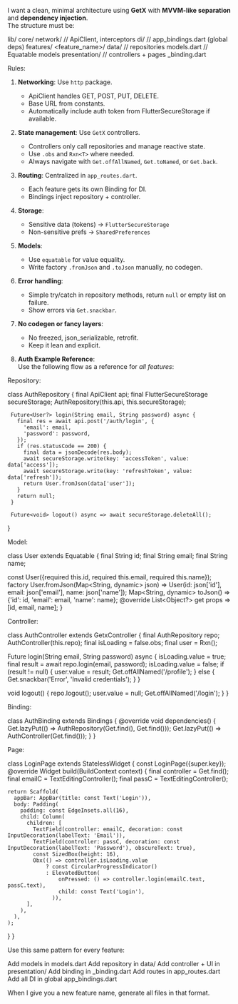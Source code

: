 I want a clean, minimal architecture using **GetX** with **MVVM-like separation** and **dependency injection**.  
The structure must be:

lib/
  core/
    network/         // ApiClient, interceptors
    di/              // app_bindings.dart (global deps)
  features/
    <feature_name>/
      data/          // repositories
      models.dart    // Equatable models
      presentation/  // controllers + pages
      <feature>_binding.dart

Rules:
1. **Networking**: Use `http` package.  
   - ApiClient handles GET, POST, PUT, DELETE.  
   - Base URL from constants.  
   - Automatically include auth token from FlutterSecureStorage if available.

2. **State management**: Use `GetX` controllers.  
   - Controllers only call repositories and manage reactive state.
   - Use `.obs` and `Rxn<T>` where needed.
   - Always navigate with `Get.offAllNamed`, `Get.toNamed`, or `Get.back`.

3. **Routing**: Centralized in `app_routes.dart`.  
   - Each feature gets its own Binding for DI.  
   - Bindings inject repository + controller.

4. **Storage**:  
   - Sensitive data (tokens) → `FlutterSecureStorage`  
   - Non-sensitive prefs → `SharedPreferences`

5. **Models**:  
   - Use `equatable` for value equality.  
   - Write factory `.fromJson` and `.toJson` manually, no codegen.

6. **Error handling**:  
   - Simple try/catch in repository methods, return `null` or empty list on failure.  
   - Show errors via `Get.snackbar`.

7. **No codegen or fancy layers**:  
   - No freezed, json_serializable, retrofit.  
   - Keep it lean and explicit.

8. **Auth Example Reference**:  
   Use the following flow as a reference for *all features*:


Repository: 

   class AuthRepository {
     final ApiClient api;
     final FlutterSecureStorage secureStorage;
     AuthRepository(this.api, this.secureStorage);

     Future<User?> login(String email, String password) async {
       final res = await api.post('/auth/login', {
         'email': email,
         'password': password,
       });
       if (res.statusCode == 200) {
         final data = jsonDecode(res.body);
         await secureStorage.write(key: 'accessToken', value: data['access']);
         await secureStorage.write(key: 'refreshToken', value: data['refresh']);
         return User.fromJson(data['user']);
       }
       return null;
     }

     Future<void> logout() async => await secureStorage.deleteAll();
   }


Model:

class User extends Equatable {
  final String id;
  final String email;
  final String name;

  const User({required this.id, required this.email, required this.name});
  factory User.fromJson(Map<String, dynamic> json) =>
    User(id: json['id'], email: json['email'], name: json['name']);
  Map<String, dynamic> toJson() => {'id': id, 'email': email, 'name': name};
  @override
  List<Object?> get props => [id, email, name];
}

Controller:


class AuthController extends GetxController {
  final AuthRepository repo;
  AuthController(this.repo);
  final isLoading = false.obs;
  final user = Rxn<User>();

  Future<void> login(String email, String password) async {
    isLoading.value = true;
    final result = await repo.login(email, password);
    isLoading.value = false;
    if (result != null) {
      user.value = result;
      Get.offAllNamed('/profile');
    } else {
      Get.snackbar('Error', 'Invalid credentials');
    }
  }

  void logout() {
    repo.logout();
    user.value = null;
    Get.offAllNamed('/login');
  }
}

Binding:


class AuthBinding extends Bindings {
  @override
  void dependencies() {
    Get.lazyPut(() => AuthRepository(Get.find(), Get.find()));
    Get.lazyPut(() => AuthController(Get.find()));
  }
}

Page:

class LoginPage extends StatelessWidget {
  const LoginPage({super.key});
  @override
  Widget build(BuildContext context) {
    final controller = Get.find<AuthController>();
    final emailC = TextEditingController();
    final passC = TextEditingController();

    return Scaffold(
      appBar: AppBar(title: const Text('Login')),
      body: Padding(
        padding: const EdgeInsets.all(16),
        child: Column(
          children: [
            TextField(controller: emailC, decoration: const InputDecoration(labelText: 'Email')),
            TextField(controller: passC, decoration: const InputDecoration(labelText: 'Password'), obscureText: true),
            const SizedBox(height: 16),
            Obx(() => controller.isLoading.value
                ? const CircularProgressIndicator()
                : ElevatedButton(
                    onPressed: () => controller.login(emailC.text, passC.text),
                    child: const Text('Login'),
                  )),
          ],
        ),
      ),
    );
  }
}

Use this same pattern for every feature:

Add models in models.dart
Add repository in data/
Add controller + UI in presentation/
Add binding in <feature>_binding.dart
Add routes in app_routes.dart
Add all DI in global app_bindings.dart

When I give you a new feature name, generate all files in that format.